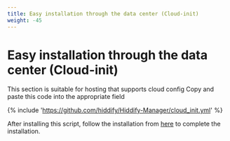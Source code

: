 ```yaml
---
title: Easy installation through the data center (Cloud-init)
weight: -45
---
```


<div dir="ltr" markdown="1">

# Easy installation through the data center (Cloud-init)

This section is suitable for hosting that supports cloud config
Copy and paste this code into the appropriate field

{% include 'https://github.com/hiddify/Hiddify-Manager/cloud_init.yml' %}

After installing this script, follow the installation from [here](/manager/installation-and-setup/Guide-for-setting-up-the-domain-and-finalizing-the-installation/) to complete the installation.
